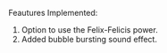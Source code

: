 Feautures Implemented:
1. Option to use the Felix-Felicis power.
2. Added bubble bursting sound effect.